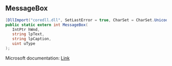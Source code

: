 ## MessageBox

```csharp
[DllImport("coredll.dll", SetLastError = true, CharSet = CharSet.Unicode)]
public static extern int MessageBox(
   IntPtr hWnd,
   string lpText,
   string lpCaption,
   uint uType
);
```

Microsoft documentation: [Link](https://docs.microsoft.com/en-us/windows/win32/api/winuser/nf-winuser-messageboxw)
